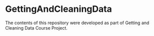 # GettingAndCleaningData
The contents of this repository were developed as part of Getting and Cleaning Data Course Project.
